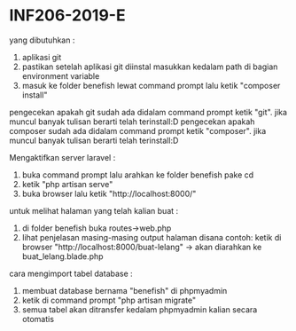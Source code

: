 # INF206-2019-E

yang dibutuhkan :
1. aplikasi git
2. pastikan setelah aplikasi git diinstal masukkan kedalam path di bagian environment variable
3. masuk ke folder benefish lewat command prompt lalu ketik "composer install"

pengecekan apakah git sudah ada didalam command prompt ketik "git". jika muncul banyak tulisan berarti telah terinstall:D
pengecekan apakah composer sudah ada didalam command prompt ketik "composer". jika muncul banyak tulisan berarti telah terinstall:D

Mengaktifkan server laravel :
1. buka command prompt lalu arahkan ke folder benefish pake cd
2. ketik "php artisan serve"
3. buka browser lalu ketik "http://localhost:8000/"

untuk melihat halaman yang telah kalian buat :
1. di folder benefish buka routes->web.php
2. lihat penjelasan masing-masing output halaman disana
contoh:
ketik di browser "http://localhost:8000/buat-lelang" -> akan diarahkan ke buat_lelang.blade.php

cara mengimport tabel database :
1. membuat database bernama "benefish" di phpmyadmin
2. ketik di command prompt "php artisan migrate"
3. semua tabel akan ditransfer kedalam phpmyadmin kalian secara otomatis
